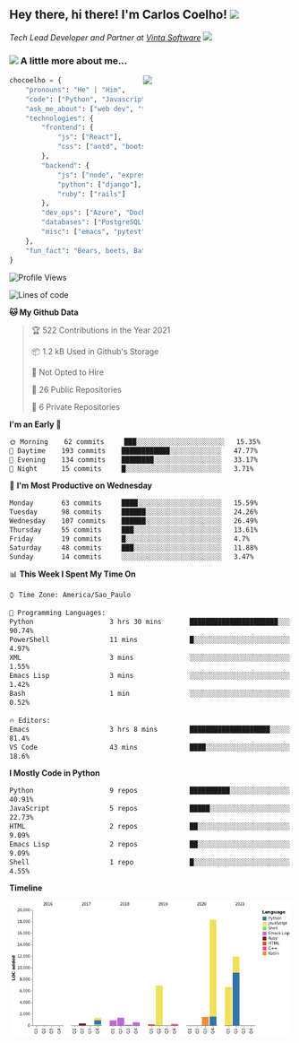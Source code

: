 <h2>Hey there, hi there! I'm Carlos Coelho! <img src="https://emoji.gg/assets/emoji/6680_this_is_fine.png" width="30"></h2>
<p><em>Tech Lead Developer and Partner at <a href="http://www.vintasoftware.com">Vinta Software</a> <img src="https://emojis.slackmojis.com/emojis/images/1613461409/13263/bongocat_code.gif?1613461409" width="30"> 
</em></p>

### <img src="https://emojis.slackmojis.com/emojis/images/1597320283/10003/catjam.gif?1597320283" width="30"> A little more about me...  

<img align='right' src="https://static.displate.com/280x392/displate/2020-07-14/7c2ec3f8c336338501ea495a63155e25_b86c99794d9b979ee9511ddaaafc4ce2.jpg" width="265">

```python
chocoelho = {
    "pronouns": "He" | "Him",
    "code": ["Python", "Javascript", "Ruby"],
    "ask_me_about": ["web dev", "tech", "leadership", "wsl", "linux"],
    "technologies": {
        "frontend": {
            "js": ["React"],
            "css": ["antd", "bootstrap"]
        },
        "backend": {
            "js": ["node", "express"],
            "python": ["django"],
            "ruby": ["rails"]
        },
        "dev_ops": ["Azure", "Docker", "Nginx"],
        "databases": ["PostgreSQL"],
        "misc": ["emacs", "pytest"]
    },
    "fun_fact": "Bears, beets, Battlestar Galactica."
}
```

<!--START_SECTION:waka-->
![Profile Views](http://img.shields.io/badge/Profile%20Views-87-blue)

![Lines of code](https://img.shields.io/badge/From%20Hello%20World%20I%27ve%20Written-50401%20lines%20of%20code-blue)

**🐱 My Github Data** 

> 🏆 522 Contributions in the Year 2021
 > 
> 📦 1.2 kB Used in Github's Storage 
 > 
> 🚫 Not Opted to Hire
 > 
> 📜 26 Public Repositories 
 > 
> 🔑 6 Private Repositories  
 > 
**I'm an Early 🐤** 

```text
🌞 Morning    62 commits     ███░░░░░░░░░░░░░░░░░░░░░░   15.35% 
🌆 Daytime    193 commits    ████████████░░░░░░░░░░░░░   47.77% 
🌃 Evening    134 commits    ████████░░░░░░░░░░░░░░░░░   33.17% 
🌙 Night      15 commits     █░░░░░░░░░░░░░░░░░░░░░░░░   3.71%

```
📅 **I'm Most Productive on Wednesday** 

```text
Monday       63 commits     ████░░░░░░░░░░░░░░░░░░░░░   15.59% 
Tuesday      98 commits     ██████░░░░░░░░░░░░░░░░░░░   24.26% 
Wednesday    107 commits    ██████░░░░░░░░░░░░░░░░░░░   26.49% 
Thursday     55 commits     ███░░░░░░░░░░░░░░░░░░░░░░   13.61% 
Friday       19 commits     █░░░░░░░░░░░░░░░░░░░░░░░░   4.7% 
Saturday     48 commits     ███░░░░░░░░░░░░░░░░░░░░░░   11.88% 
Sunday       14 commits     ░░░░░░░░░░░░░░░░░░░░░░░░░   3.47%

```


📊 **This Week I Spent My Time On** 

```text
⌚︎ Time Zone: America/Sao_Paulo

💬 Programming Languages: 
Python                   3 hrs 30 mins       ██████████████████████░░░   90.74% 
PowerShell               11 mins             █░░░░░░░░░░░░░░░░░░░░░░░░   4.97% 
XML                      3 mins              ░░░░░░░░░░░░░░░░░░░░░░░░░   1.55% 
Emacs Lisp               3 mins              ░░░░░░░░░░░░░░░░░░░░░░░░░   1.42% 
Bash                     1 min               ░░░░░░░░░░░░░░░░░░░░░░░░░   0.52%

🔥 Editors: 
Emacs                    3 hrs 8 mins        ████████████████████░░░░░   81.4% 
VS Code                  43 mins             ████░░░░░░░░░░░░░░░░░░░░░   18.6%

```

**I Mostly Code in Python** 

```text
Python                   9 repos             ██████████░░░░░░░░░░░░░░░   40.91% 
JavaScript               5 repos             █████░░░░░░░░░░░░░░░░░░░░   22.73% 
HTML                     2 repos             ██░░░░░░░░░░░░░░░░░░░░░░░   9.09% 
Emacs Lisp               2 repos             ██░░░░░░░░░░░░░░░░░░░░░░░   9.09% 
Shell                    1 repo              █░░░░░░░░░░░░░░░░░░░░░░░░   4.55%

```


**Timeline**

![Chart not found](https://raw.githubusercontent.com/chocoelho/chocoelho/main/charts/bar_graph.png) 


<!--END_SECTION:waka-->
